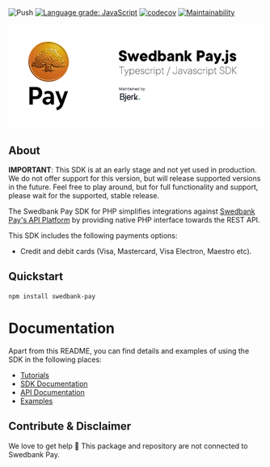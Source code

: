 ![Push](https://github.com/bjerkio/swedbank-pay-js/workflows/Push/badge.svg)
[![Language grade: JavaScript](https://img.shields.io/lgtm/grade/javascript/g/bjerkio/swedbank-pay-js.svg?logo=lgtm&logoWidth=18)](https://lgtm.com/projects/g/bjerkio/swedbank-pay-js/context:javascript)
[![codecov](https://codecov.io/gh/bjerkio/swedbank-pay-js/branch/master/graph/badge.svg)](https://codecov.io/gh/bjerkio/swedbank-pay-js)
[![Maintainability](https://api.codeclimate.com/v1/badges/04b50822a61583ccdb5f/maintainability)](https://codeclimate.com/github/bjerkio/swedbank-pay-js/maintainability)

![Swedbank Pay Javascript / Typescript SDK](assets/logo.png)

## About

**IMPORTANT**: This SDK is at an early stage and not yet used in production.
We do not offer support for this version, but will release supported versions
in the future. Feel free to play around, but for full functionality and support,
please wait for the supported, stable release.

The Swedbank Pay SDK for PHP simplifies integrations against
[Swedbank Pay's API Platform](https://developer.swedbankpay.com/payments/) by providing native PHP interface towards
the REST API.

This SDK includes the following payments options:

* Credit and debit cards (Visa, Mastercard, Visa Electron, Maestro etc).

## Quickstart

```
npm install swedbank-pay
```

# Documentation
Apart from this README, you can find details and examples of using the SDK in the following places:  

- [Tutorials](tutorials/README.md)
- [SDK Documentation](docs/README.md)
- [API Documentation](https://developer.swedbankpay.com/payments/)
- [Examples](examples/)

## Contribute & Disclaimer

We love to get help 🙏 This package and repository are not connected to Swedbank Pay.
